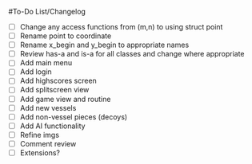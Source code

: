 #To-Do List/Changelog
- [ ] Change any access functions from (m,n) to using struct point
- [ ] Rename point to coordinate
- [ ] Rename x_begin and y_begin to appropriate names
- [ ] Review has-a and is-a for all classes and change where appropriate
- [ ] Add main menu
- [ ] Add login
- [ ] Add highscores screen
- [ ] Add splitscreen view
- [ ] Add game view and routine
- [ ] Add new vessels
- [ ] Add non-vessel pieces (decoys)
- [ ] Add AI functionality
- [ ] Refine imgs
- [ ] Comment review
- [ ] Extensions?